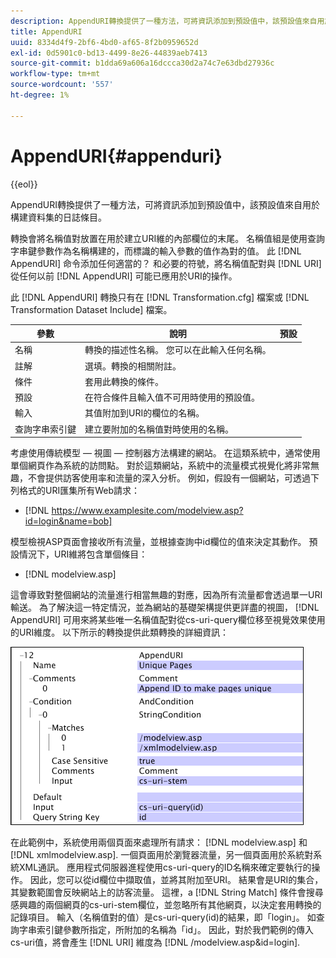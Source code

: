 ```yaml
---
description: AppendURI轉換提供了一種方法，可將資訊添加到預設值中，該預設值來自用於構建資料集的日誌條目。
title: AppendURI
uuid: 8334d4f9-2bf6-4bd0-af65-8f2b0959652d
exl-id: 0d5901c0-bd13-4499-8e26-44839aeb7413
source-git-commit: b1dda69a606a16dccca30d2a74c7e63dbd27936c
workflow-type: tm+mt
source-wordcount: '557'
ht-degree: 1%

---
```


# AppendURI{#appenduri}

{{eol}}

AppendURI轉換提供了一種方法，可將資訊添加到預設值中，該預設值來自用於構建資料集的日誌條目。

轉換會將名稱值對放置在用於建立URI維的內部欄位的末尾。 名稱值組是使用查詢字串鍵參數作為名稱構建的，而標識的輸入參數的值作為對的值。 此 [!DNL AppendURI] 命令添加任何適當的？ 和必要的符號，將名稱值配對與 [!DNL URI] 從任何以前 [!DNL AppendURI] 可能已應用於URI的操作。

此 [!DNL AppendURI] 轉換只有在 [!DNL Transformation.cfg] 檔案或 [!DNL Transformation Dataset Include] 檔案。

| 參數 | 說明 | 預設 |
|---|---|---|
| 名稱 | 轉換的描述性名稱。 您可以在此輸入任何名稱。 |  |
| 註解 | 選填。轉換的相關附註。 |  |
| 條件 | 套用此轉換的條件。 |  |
| 預設 | 在符合條件且輸入值不可用時使用的預設值。 |  |
| 輸入 | 其值附加到URI的欄位的名稱。 |  |
| 查詢字串索引鍵 | 建立要附加的名稱值對時使用的名稱。 |  |

考慮使用傳統模型 — 視圖 — 控制器方法構建的網站。 在這類系統中，通常使用單個網頁作為系統的訪問點。 對於這類網站，系統中的流量模式視覺化將非常無趣，不會提供訪客使用率和流量的深入分析。 例如，假設有一個網站，可透過下列格式的URI匯集所有Web請求：

* [!DNL https://www.examplesite.com/modelview.asp?id=login&name=bob]

模型檢視ASP頁面會接收所有流量，並根據查詢中id欄位的值來決定其動作。 預設情況下，URI維將包含單個條目：

* [!DNL modelview.asp]

這會導致對整個網站的流量進行相當無趣的對應，因為所有流量都會透過單一URI輸送。 為了解決這一特定情況，並為網站的基礎架構提供更詳盡的視圖， [!DNL AppendURI] 可用來將某些唯一名稱值配對從cs-uri-query欄位移至視覺效果使用的URI維度。 以下所示的轉換提供此類轉換的詳細資訊：

![](assets/cfg_TransformationType_AppendURI.png)

在此範例中，系統使用兩個頁面來處理所有請求： [!DNL modelview.asp] 和 [!DNL xmlmodelview.asp]. 一個頁面用於瀏覽器流量，另一個頁面用於系統對系統XML通訊。 應用程式伺服器進程使用cs-uri-query的ID名稱來確定要執行的操作。 因此，您可以從id欄位中擷取值，並將其附加至URI。 結果會是URI的集合，其變數範圍會反映網站上的訪客流量。 這裡，a [!DNL String Match] 條件會搜尋感興趣的兩個網頁的cs-uri-stem欄位，並忽略所有其他網頁，以決定套用轉換的記錄項目。 輸入（名稱值對的值）是cs-uri-query(id)的結果，即「login」。 如查詢字串索引鍵參數所指定，所附加的名稱為「id」。 因此，對於我們範例的傳入cs-uri值，將會產生 [!DNL URI] 維度為 [!DNL /modelview.asp&id=login].
